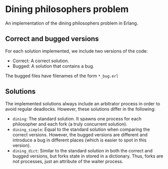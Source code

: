 # Dining philosophers problem

An implementation of the dining philosophers problem in Erlang.

## Correct and bugged versions

For each solution implemented, we include two versions of the code:
* Correct: A correct solution.
* Bugged: A solution that contains a bug.

The bugged files have filenames of the form `*_bug.erl`

## Solutions

The implemented solutions always include an arbitrator process in order to avoid regular deadlocks. However, these solutions differ in the following:
* `dining`: The standard solution. It spawns one process for each philosopher and each fork (a truly concurrent solution).
* `dining_simple`: Equal to the standard solution when comparing the correct versions. However, the bugged versions are different and introduce a bug in different places (which is easier to spot in this version).
* `dining_dict`: Similar to the standard solution in both the correct and bugged versions, but forks state in stored in a dictionary. Thus, forks are not processes, just an attribute of the waiter process.
